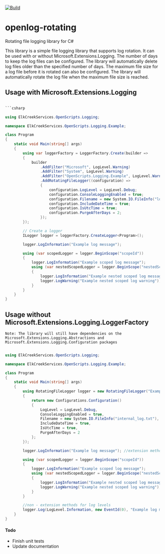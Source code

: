 
[![Build](https://github.com/christopher-gritton/openlog-rotating/actions/workflows/dotnet.yml/badge.svg)](https://github.com/christopher-gritton/openlog-rotating/actions/workflows/dotnet.yml)

# openlog-rotating
Rotating file logging library for C#

This library is a simple file logging library that supports log rotation. It can be used with or without Microsoft.Extensions.Logging.
The number of days to keep the log files can be configured. The library will automatically delete log files older than the specified number of days.
The maximum file size for a log file before it is rotated can also be configured. The library will automatically rotate the log file when the maximum file size is reached.


## Usage with Microsoft.Extensions.Logging

```csharp

```csharp

using ElkCreekServices.OpenScripts.Logging;

namespace ElkCreekServices.OpenScripts.Logging.Example;

class Program
{
    static void Main(string[] args)
    {
        using var loggerFactory = LoggerFactory.Create(builder =>
        {
            builder
                .AddFilter("Microsoft", LogLevel.Warning)
                .AddFilter("System", LogLevel.Warning)
                .AddFilter("OpenScripts.Logging.Example", LogLevel.Warning) // set the log level for this namespace
                .AddRotatingFileLogger((configuration) =>
                {
                    configuration.LogLevel = LogLevel.Debug;
                    configuration.ConsoleLoggingEnabled = true;
                    configuration.Filename = new System.IO.FileInfo("log.txt");
                    configuration.IncludeDateTime = true;
                    configuration.IsUtcTime = true;
                    configuration.PurgeAfterDays = 2;
                });
        });

        // Create a logger
        ILogger logger = loggerFactory.CreateLogger<Program>();

        logger.LogInformation("Example log message");

        using (var scopedLogger = logger.BeginScope("scopeId"))
        {
            logger.LogInformation("Example scoped log message");
            using (var nestedScopedLogger = logger.BeginScope("nestedScopeId"))
            {
                logger.LogInformation("Example nested scoped log message");
                logger.LogWarning("Example nested scoped log warning");
            }
        }
    }
}

```


## Usage without Microsoft.Extensions.Logging.LoggerFactory

`Note: The library will still have dependencies on the Microsoft.Extensions.Logging.Abstractions and Microsoft.Extensions.Logging.Configuration packages`


```csharp

using ElkCreekServices.OpenScripts.Logging;

namespace ElkCreekServices.OpenScripts.Logging.Example;

class Program
{
    static void Main(string[] args)
    {
        using RotatingFileLogger logger = new RotatingFileLogger("Example Logger", () =>
        {
            return new Configurations.Configuration()
            {
                LogLevel = LogLevel.Debug,
                ConsoleLoggingEnabled = true,
                Filename = new System.IO.FileInfo("internal_log.txt"),
                IncludeDateTime = true,
                IsUtcTime = true,
                PurgeAfterDays = 2
            };
        });

        logger.LogInformation("Example log message"); //extension methods for log levels

        using (var scopedLogger = logger.BeginScope("scopeId"))
        {
            logger.LogInformation("Example scoped log message");
            using (var nestedScopedLogger = logger.BeginScope("nestedScopeId"))
            {
                logger.LogInformation("Example nested scoped log message");
                logger.LogWarning("Example nested scoped log warning");
            }
        }

        //non - extension methods for log levels
        logger.Log(LogLevel.Information, new EventId(0), "Example log message without extension methods");
    }
}

```

#### Todo 

- Finish unit tests
- Update documentation
